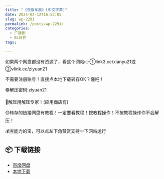 ```yaml
---
title: "《丧服车震》[中文字幕]"
date: 2024-02-12T16:52:05
slug: wp-2291
permalink: /posts/wp-2291/
categories:
  - 广播剧
  - BL日抓
tags:

---
```


如果两个网盘都没有资源了，看这个网站👉①link3.cc/xianyu21或②vlink.cc/ziyuan21

不需要注册账号！直接点本地下载转存OK？懂吧！

🟢解压密码:ziyuan21

🔵解压用解压专家！(应用商店有)

🟡转存的链接网盘有教程！一定要看教程！按教程操作！不按教程操作你不会解压！

💰🈶能力的宝，可以点左下角赞赏支持一下网站运行

## 📦 下载链接
- [百度网盘](https://blziyuan21.com/pay-download/2291?key=aa2caa2d35&down_id=0)
- [本地下载](https://blziyuan21.com/pay-download/2291?key=aa2caa2d35&down_id=1)

